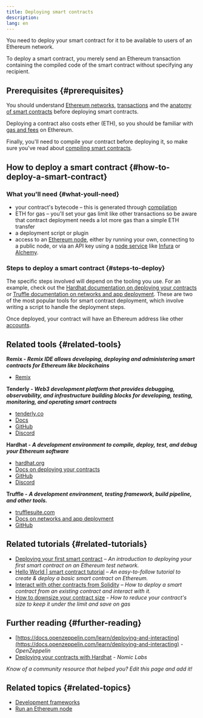 ```yaml
---
title: Deploying smart contracts
description:
lang: en
---
```


You need to deploy your smart contract for it to be available to users of an Ethereum network.

To deploy a smart contract, you merely send an Ethereum transaction containing the compiled code of the smart contract without specifying any recipient.

## Prerequisites {#prerequisites}

You should understand [Ethereum networks](/developers/docs/networks/), [transactions](/developers/docs/transactions/) and the [anatomy of smart contracts](/developers/docs/smart-contracts/anatomy/) before deploying smart contracts.

Deploying a contract also costs ether (ETH), so you should be familiar with [gas and fees](/developers/docs/gas/) on Ethereum.

Finally, you'll need to compile your contract before deploying it, so make sure you've read about [compiling smart contracts](/developers/docs/smart-contracts/compiling/).

## How to deploy a smart contract {#how-to-deploy-a-smart-contract}

### What you'll need {#what-youll-need}

- your contract's bytecode – this is generated through [compilation](/developers/docs/smart-contracts/compiling/)
- ETH for gas – you'll set your gas limit like other transactions so be aware that contract deployment needs a lot more gas than a simple ETH transfer
- a deployment script or plugin
- access to an [Ethereum node](/developers/docs/nodes-and-clients/), either by running your own, connecting to a public node, or via an API key using a [node service](/developers/docs/nodes-and-clients/nodes-as-a-service/) like [Infura](https://www.infura.io/) or [Alchemy](https://docs.alchemy.com/).

### Steps to deploy a smart contract {#steps-to-deploy}

The specific steps involved will depend on the tooling you use. For an example, check out the [Hardhat documentation on deploying your contracts](https://hardhat.org/guides/deploying.html) or [Truffle documentation on networks and app deployment](https://www.trufflesuite.com/docs/truffle/advanced/networks-and-app-deployment). These are two of the most popular tools for smart contract deployment, which involve writing a script to handle the deployment steps.

Once deployed, your contract will have an Ethereum address like other [accounts](/developers/docs/accounts/).

## Related tools {#related-tools}

**Remix - _Remix IDE allows developing, deploying and administering smart contracts for Ethereum like blockchains_**

- [Remix](https://remix.nexus.org)

**Tenderly - _Web3 development platform that provides debugging, observability, and infrastructure building blocks for developing, testing, monitoring, and operating smart contracts_**

- [tenderly.co](https://tenderly.co/)
- [Docs](https://docs.tenderly.co/)
- [GitHub](https://github.com/Tenderly)
- [Discord](https://discord.gg/eCWjuvt)

**Hardhat - _A development environment to compile, deploy, test, and debug your Ethereum software_**

- [hardhat.org](https://hardhat.org/getting-started/)
- [Docs on deploying your contracts](https://hardhat.org/guides/deploying.html)
- [GitHub](https://github.com/nomiclabs/hardhat)
- [Discord](https://discord.com/invite/TETZs2KK4k)

**Truffle -** **_A development environment, testing framework, build pipeline, and other tools._**

- [trufflesuite.com](https://www.trufflesuite.com/)
- [Docs on networks and app deployment](https://www.trufflesuite.com/docs/truffle/advanced/networks-and-app-deployment)
- [GitHub](https://github.com/trufflesuite/truffle)

## Related tutorials {#related-tutorials}

- [Deploying your first smart contract](/developers/tutorials/deploying-your-first-smart-contract/) _– An introduction to deploying your first smart contract on an Ethereum test network._
- [Hello World | smart contract tutorial](/developers/tutorials/hello-world-smart-contract/) _– An easy-to-follow tutorial to create & deploy a basic smart contract on Ethereum._
- [Interact with other contracts from Solidity](/developers/tutorials/interact-with-other-contracts-from-solidity/) _– How to deploy a smart contract from an existing contract and interact with it._
- [How to downsize your contract size](/developers/tutorials/downsizing-contracts-to-fight-the-contract-size-limit/) _- How to reduce your contract's size to keep it under the limit and save on gas_

## Further reading {#further-reading}

- [https://docs.openzeppelin.com/learn/deploying-and-interacting](https://docs.openzeppelin.com/learn/deploying-and-interacting) - _OpenZeppelin_
- [Deploying your contracts with Hardhat](https://hardhat.org/guides/deploying.html) - _Nomic Labs_

_Know of a community resource that helped you? Edit this page and add it!_

## Related topics {#related-topics}

- [Development frameworks](/developers/docs/frameworks/)
- [Run an Ethereum node](/developers/docs/nodes-and-clients/run-a-node/)
